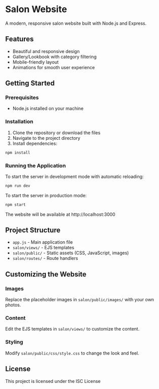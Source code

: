 # Salon Website

A modern, responsive salon website built with Node.js and Express.

## Features

- Beautiful and responsive design
- Gallery/Lookbook with category filtering
- Mobile-friendly layout
- Animations for smooth user experience

## Getting Started

### Prerequisites

- Node.js installed on your machine

### Installation

1. Clone the repository or download the files
2. Navigate to the project directory
3. Install dependencies:

```bash
npm install
```

### Running the Application

To start the server in development mode with automatic reloading:

```bash
npm run dev
```

To start the server in production mode:

```bash
npm start
```

The website will be available at http://localhost:3000

## Project Structure

- `app.js` - Main application file
- `salon/views/` - EJS templates
- `salon/public/` - Static assets (CSS, JavaScript, images)
- `salon/routes/` - Route handlers

## Customizing the Website

### Images

Replace the placeholder images in `salon/public/images/` with your own photos.

### Content

Edit the EJS templates in `salon/views/` to customize the content.

### Styling

Modify `salon/public/css/style.css` to change the look and feel.

## License

This project is licensed under the ISC License 